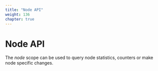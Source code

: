 ```yaml
---
title: "Node API"
weight: 136
chapter: true
---
```


# Node API

The *node* scope can be used to query node statistics, counters or make
node specific changes.

